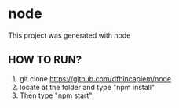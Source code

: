 # node

This project was generated with node

## HOW TO RUN?

1. git clone https://github.com/dfhincapiem/node
2. locate at the folder and type "npm install"
3. Then type "npm start"
